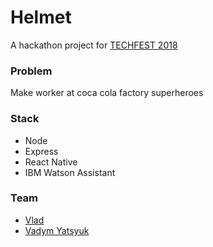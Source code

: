 # Helmet

A hackathon project for [TECHFEST 2018](https://www.techfestmunich.com)

### Problem
Make worker at coca cola factory superheroes

### Stack
* Node
* Express
* React Native
* IBM Watson Assistant

### Team

* [Vlad](https://github.com/KoniRus)
* [Vadym Yatsyuk](https://github.com/vadimdez)
